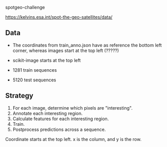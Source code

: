 spotgeo-challenge


https://kelvins.esa.int/spot-the-geo-satellites/data/

## Data

- The coordinates from train_anno.json have as reference the bottom left corner, whereas images start at the top left (?????)
- scikit-image starts at the top left

- 1281 train sequences
- 5120 test sequences


## Strategy

1. For each image, determine which pixels are "interesting".
2. Annotate each interesting region.
3. Calculate features for each interesting region.
4. Train.
5. Postprocess predictions across a sequence.

Coordinate starts at the top left. x is the column, and y is the row.
